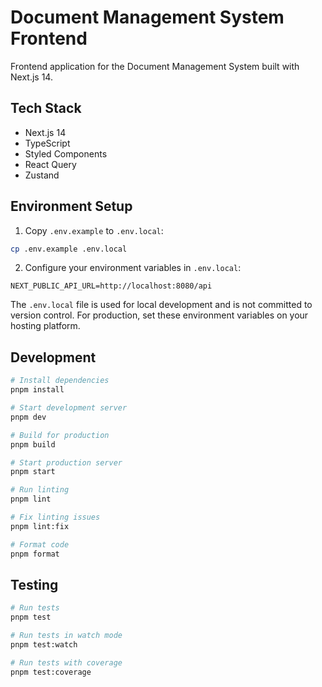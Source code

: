 # Document Management System Frontend

Frontend application for the Document Management System built with Next.js 14.

## Tech Stack

- Next.js 14
- TypeScript
- Styled Components
- React Query
- Zustand

## Environment Setup

1. Copy `.env.example` to `.env.local`:
```bash
cp .env.example .env.local
```

2. Configure your environment variables in `.env.local`:
```
NEXT_PUBLIC_API_URL=http://localhost:8080/api
```

The `.env.local` file is used for local development and is not committed to version control. For production, set these environment variables on your hosting platform.

## Development

```bash
# Install dependencies
pnpm install

# Start development server
pnpm dev

# Build for production
pnpm build

# Start production server
pnpm start

# Run linting
pnpm lint

# Fix linting issues
pnpm lint:fix

# Format code
pnpm format
```

## Testing

```bash
# Run tests
pnpm test

# Run tests in watch mode
pnpm test:watch

# Run tests with coverage
pnpm test:coverage
```